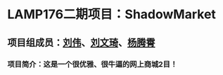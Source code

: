 # LAMP176二期项目：ShadowMarket

## 项目组成员：<a href='https://github.com/darrenliuwei'>刘伟</a>、<a href='https://github.com/Meow657'>刘文琦</a>、<a href='https://github.com/jackeyytx'>杨腾霄</a>

### 项目简介：这是一个很优雅、很牛逼的网上商城2目！
